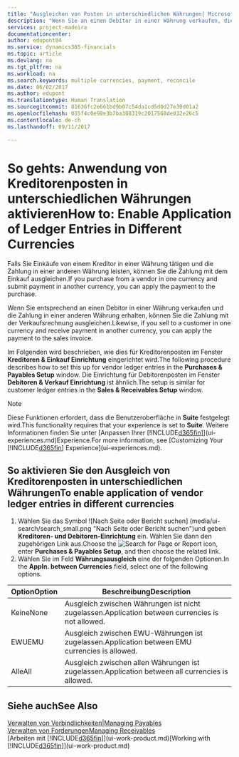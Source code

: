 ```yaml
---
title: "Ausgleichen von Posten in unterschiedlichen Währungen| Microsoft Docs"
description: "Wenn Sie an einen Debitor in einer Währung verkaufen, die Zahlung jedoch in einer anderen Währung erfolgt, kann die Rechnung mit der Zahlung ausgeglichen werden."
services: project-madeira
documentationcenter: 
author: edupont04
ms.service: dynamics365-financials
ms.topic: article
ms.devlang: na
ms.tgt_pltfrm: na
ms.workload: na
ms.search.keywords: multiple currencies, payment, reconcile
ms.date: 06/02/2017
ms.author: edupont
ms.translationtype: Human Translation
ms.sourcegitcommit: 81636fc2e661bd9b07c54da1cd5d0d27e30d01a2
ms.openlocfilehash: 035f4c0e98e3b7ba308319c2017568de832e26c5
ms.contentlocale: de-ch
ms.lasthandoff: 09/11/2017

---
```

# <a name="how-to-enable-application-of-ledger-entries-in-different-currencies"></a><span data-ttu-id="668a6-103">So gehts: Anwendung von Kreditorenposten in unterschiedlichen Währungen aktivieren</span><span class="sxs-lookup"><span data-stu-id="668a6-103">How to: Enable Application of Ledger Entries in Different Currencies</span></span>
<span data-ttu-id="668a6-104">Falls Sie Einkäufe von einem Kreditor in einer Währung tätigen und die Zahlung in einer anderen Währung leisten, können Sie die Zahlung mit dem Einkauf ausgleichen.</span><span class="sxs-lookup"><span data-stu-id="668a6-104">If you purchase from a vendor in one currency and submit payment in another currency, you can apply the payment to the purchase.</span></span>

<span data-ttu-id="668a6-105">Wenn Sie entsprechend an einen Debitor in einer Währung verkaufen und die Zahlung in einer anderen Währung erhalten, können Sie die Zahlung mit der Verkaufsrechnung ausgleichen.</span><span class="sxs-lookup"><span data-stu-id="668a6-105">Likewise, if you sell to a customer in one currency and receive payment in another currency, you can apply the payment to the sales invoice.</span></span>

<span data-ttu-id="668a6-106">Im Folgenden wird beschrieben, wie dies für Kreditorenposten im Fenster **Kreditoren & Einkauf Einrichtung** eingerichtet wird.</span><span class="sxs-lookup"><span data-stu-id="668a6-106">The following procedure describes how to set this up for vendor ledger entries in the **Purchases & Payables Setup** window.</span></span> <span data-ttu-id="668a6-107">Die Einrichtung für Debitorenposten im Fenster **Debitoren & Verkauf Einrichtung** ist ähnlich.</span><span class="sxs-lookup"><span data-stu-id="668a6-107">The setup is similar for customer ledger entries in the **Sales & Receivables Setup** window.</span></span>

> [!NOTE]  
>   <span data-ttu-id="668a6-108">Diese Funktionen erfordert, dass die Benutzeroberfläche in **Suite** festgelegt wird.</span><span class="sxs-lookup"><span data-stu-id="668a6-108">This functionality requires that your experience is set to **Suite**.</span></span> <span data-ttu-id="668a6-109">Weitere Informationen finden Sie unter [Anpassen Ihrer [!INCLUDE[d365fin](includes/d365fin_md.md)]](ui-experiences.md)Experience.</span><span class="sxs-lookup"><span data-stu-id="668a6-109">For more information, see [Customizing Your [!INCLUDE[d365fin](includes/d365fin_md.md)] Experience](ui-experiences.md).</span></span>

## <a name="to-enable-application-of-vendor-ledger-entries-in-different-currencies"></a><span data-ttu-id="668a6-110">So aktivieren Sie den Ausgleich von Kreditorenposten in unterschiedlichen Währungen</span><span class="sxs-lookup"><span data-stu-id="668a6-110">To enable application of vendor ledger entries in different currencies</span></span>
1. <span data-ttu-id="668a6-111">Wählen Sie das Symbol ![Nach Seite oder Bericht suchen] (media/ui-search/search_small.png "Nach Seite oder Bericht  suchen")und geben **Kreditoren- und Debitoren-Einrichtung** ein. Wählen Sie dann den zugehörigen Link aus.</span><span class="sxs-lookup"><span data-stu-id="668a6-111">Choose the ![Search for Page or Report](media/ui-search/search_small.png "Search for Page or Report icon") icon, enter **Purchases & Payables Setup**, and then choose the related link.</span></span>
2. <span data-ttu-id="668a6-112">Wählen Sie im Feld **Währungsausgleich** eine der folgenden Optionen.</span><span class="sxs-lookup"><span data-stu-id="668a6-112">In the **Appln. between Currencies** field, select one of the following options.</span></span>

| <span data-ttu-id="668a6-113">Option</span><span class="sxs-lookup"><span data-stu-id="668a6-113">Option</span></span> | <span data-ttu-id="668a6-114">Beschreibung</span><span class="sxs-lookup"><span data-stu-id="668a6-114">Description</span></span> |
| --- | --- |
| <span data-ttu-id="668a6-115">Keine</span><span class="sxs-lookup"><span data-stu-id="668a6-115">None</span></span> |<span data-ttu-id="668a6-116">Ausgleich zwischen Währungen ist nicht zugelassen.</span><span class="sxs-lookup"><span data-stu-id="668a6-116">Application between currencies is not allowed.</span></span> |
| <span data-ttu-id="668a6-117">EWU</span><span class="sxs-lookup"><span data-stu-id="668a6-117">EMU</span></span> |<span data-ttu-id="668a6-118">Ausgleich zwischen EWU-Währungen ist zugelassen.</span><span class="sxs-lookup"><span data-stu-id="668a6-118">Application between EMU currencies is allowed.</span></span> |
| <span data-ttu-id="668a6-119">Alle</span><span class="sxs-lookup"><span data-stu-id="668a6-119">All</span></span> |<span data-ttu-id="668a6-120">Ausgleich zwischen allen Währungen ist zugelassen.</span><span class="sxs-lookup"><span data-stu-id="668a6-120">Application between all currencies is allowed.</span></span> |

## <a name="see-also"></a><span data-ttu-id="668a6-121">Siehe auch</span><span class="sxs-lookup"><span data-stu-id="668a6-121">See Also</span></span>
[<span data-ttu-id="668a6-122">Verwalten von Verbindlichkeiten|</span><span class="sxs-lookup"><span data-stu-id="668a6-122">Managing Payables</span></span>](payables-manage-payables.md)  
[<span data-ttu-id="668a6-123">Verwalten von Forderungen</span><span class="sxs-lookup"><span data-stu-id="668a6-123">Managing Receivables</span></span>](receivables-manage-receivables.md)  
<span data-ttu-id="668a6-124">[Arbeiten mit [!INCLUDE[d365fin](includes/d365fin_md.md)]](ui-work-product.md)</span><span class="sxs-lookup"><span data-stu-id="668a6-124">[Working with [!INCLUDE[d365fin](includes/d365fin_md.md)]](ui-work-product.md)</span></span>

